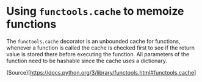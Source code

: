 # Using `functools.cache` to memoize functions

The `functools.cache` decorator is an unbounded cache for functions, whenever a function is called
the cache is checked first to see if the return value is stored there before executing the function.
All parameters of the function need to be hashable since the cache uses a dictionary.

(Source)[https://docs.python.org/3/library/functools.html#functools.cache]